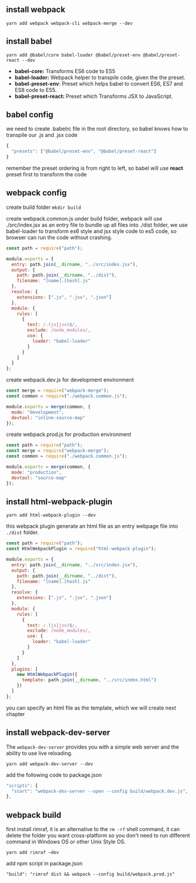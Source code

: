 ## install webpack

`yarn add webpack webpack-cli webpack-merge --dev`

## install babel

`yarn add @babel/core babel-loader @babel/preset-env @babel/preset-react --dev`

- **babel-core:** Transforms ES6 code to ES5
- **babel-loader:** Webpack helper to transpile code, given the the preset.
- **babel-preset-env**: Preset which helps babel to convert ES6, ES7 and ES8 code to ES5.
- **babel-preset-react:** Preset which Transforms JSX to JavaScript.

## babel config

we need to create .babelrc file in the root directory, so babel knows how to transpile our .js and .jsx code

```js
{
  "presets": ["@babel/preset-env", "@babel/preset-react"]
}
```

remember the preset ordering is from right to left, so babel will use **react** preset first to transform the code

## webpack config

create build folder `mkdir build`

create webpack.common.js under build folder, webpack will use ./src/index.jsx as an entry file to bundle up all files into ./dist folder, we use babel-loader to transform es6 style and jsx style code to es5 code, so browser can run the code without crashing.

```js
const path = require("path");

module.exports = {
  entry: path.join(__dirname, "../src/index.jsx"),
  output: {
    path: path.join(__dirname, "../dist"),
    filename: "[name].[hash].js"
  },
  resolve: {
    extensions: [".js", ".jsx", ".json"]
  },
  module: {
    rules: [
      {
        test: /.(js|jsx)$/,
        exclude: /node_modules/,
        use: {
          loader: "babel-loader"
        }
      }
    ]
  }
};
```

create webpack.dev.js for development environment

```js
const merge = require("webpack-merge");
const common = require("./webpack.common.js");

module.exports = merge(common, {
  mode: "development",
  devtool: "inline-source-map"
});
```

create webpack.prod.js for production environment

```js
const path = require("path");
const merge = require("webpack-merge");
const common = require("./webpack.common.js");

module.exports = merge(common, {
  mode: "production",
  devtool: "source-map"
});
```

## install html-webpack-plugin

`yarn add html-webpack-plugin --dev`

this webpack plugin generate an html file as an entry webpage file into `./dist` folder.

```js
const path = require("path");
const HtmlWebpackPlugin = require("html-webpack-plugin");

module.exports = {
  entry: path.join(__dirname, "../src/index.jsx"),
  output: {
    path: path.join(__dirname, "../dist"),
    filename: "[name].[hash].js"
  },
  resolve: {
    extensions: [".js", ".jsx", ".json"]
  },
  module: {
    rules: [
      {
        test: /.(js|jsx)$/,
        exclude: /node_modules/,
        use: {
          loader: "babel-loader"
        }
      }
    ]
  },
  plugins: [
    new HtmlWebpackPlugin({
      template: path.join(__dirname, "../src/index.html")
    })
  ]
};
```

you can specify an html file as the template, which we will create next chapter

## install webpack-dev-server

The `webpack-dev-server` provides you with a simple web server and the ability to use live reloading.

`yarn add webpack-dev-server --dev`

add the following code to package.json

```js
"scripts": {
  "start": "webpack-dev-server --open --config build/webpack.dev.js",
},
```

## webpack build

first install rimraf, it is an alternative to the `rm -rf` shell command, it can delete the folder you want cross-platform so you don't need to run different command in Windows OS or other Unix Style OS.

`yarn add rimraf —dev`

add npm script in package.json

`"build": "rimraf dist && webpack --config build/webpack.prod.js"`
